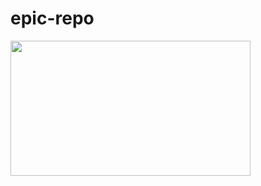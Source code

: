 # epic-repo
<img src="https://github.com/koralreeef/cuedump-anypercent/blob/main/images/start1.webp" width="384" height="216"/>
